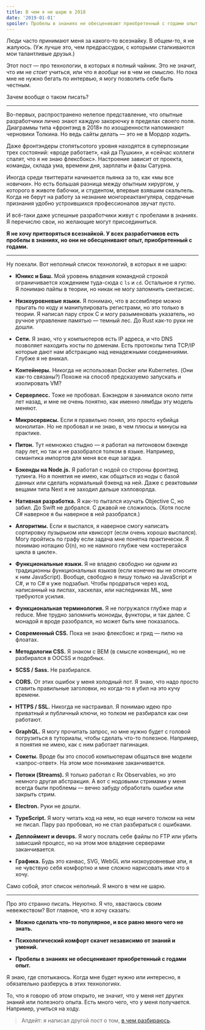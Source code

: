 ```yaml
---
title: В чем я не шарю в 2018
date: '2019-01-01'
spoiler: Пробелы в знаниях не обесценивают приобретенный с годами опыт.
---
```


Люди часто принимают меня за какого-то всезнайку. В общем-то, я не жалуюсь. (Уж лучше это, чем предрассудки, с которыми сталкиваются мои талантливые друзья.)

Этот пост — про технологии, в которых я полный чайник. Это не значит, что им не _стоит_ учиться, или что я _вообще_ ни в чем не смыслю. Но пока мне не нужно бегать по интервью, я могу позволить себе быть честным.

Зачем вообще о таком писать?

---

Во-первых, распространено нелепое представление, что опытные разработчики лично знают каждую закорючку в пределах своего поля. Диаграммы типа «фронтэнд в 2018» по изощренности напоминают черновики Толкина. Но ведь сайты делать — это не в Мордор ходить.

Даже фронтэндеры стопятьсотого уровня находятся в суперпозиции трех состояний: «вроде работает», «ай да Пушкин», и «сейчас коллеги спалят, что я не знаю флексбокс». Настроение зависит от проекта, команды, склада ума, времени дня, зарплаты и фазы Сатурна.

Иногда среди твиттерати начинается пьянка за то, как «мы все новички». Но есть большая разница между опытным хирургом, у которого в животе бабочки, и студентом, впервые взявшим скальпель. Когда не берут на работу за незнание монгореактангуляра, сердечные признания удобно устроившихся профессионалов звучат пусто.

И всё-таки даже успешные разработчики живут с пробелами в знаниях. Я перечислю свои, но желающие могут присоединиться.

**Я не хочу притворяться всезнайкой. У всех разработчиков есть пробелы в знаниях, но они не обесценивают опыт, приобретенный с годами.**

---

Ну поехали. Вот неполный список технологий, в которых я не шарю:

* **Юникс и Баш.** Мой уровень владения командной строкой ограничивается хождением туда-сюда с `ls` и `cd`. Остальное я гуглю. Я понимаю пайпы в теории, но никак не могу запомнить синтаксис.

* **Низкоуровневые языки.** Я понимаю, что в ассемблере можно прыгать по коду и манипулировать регистрами, но это только в теории. Я написал пару строк C и могу разыменовать указатель, но ручное управление памятью — темный лес. До Rust как-то руки не дошли.

* **Сети.** Я знаю, что у компьютеров есть IP адреса, и что DNS позволяет находить хосты по доменам. Есть протоколы типа TCP/IP которые дают нам абстракцию над ненадежными соединениями. Глубже я не вникал.

* **Контейнеры.** Никогда не использовал Docker или Kubernetes. (Они как-то связаны?) Похоже на способ предсказуемо запускать и изолировать VM?

* **Серверлесс.** Тоже не пробовал. Бэкэндом я занимался около пяти лет назад, и мне не очень понятно, как именно лямбды эту модель меняют.

* **Микросервисы.** Если я правильно понял, это просто «убийца монолита». Но не пробовал и не знаю, в чем плюсы и минусы на практике.

* **Питон.** Тут немножко стыдно — я работал на питоновом бэкенде пару лет, но так и не разобрался толком в языке. Например, семантика импортов для меня все еще загадка.

* **Бэкенды на Node.js.** Я работал с нодой со стороны фронтэнд тулинга. Но я понятия не имею, как общаться из ноды с базой данных или сделать нормальный бэкенд на ней. Даже с реактовыми вещами типа Next я не заходил дальше хэлловорлда.

* **Нативная разработка.** Я как-то пытался изучать Objective C, но забил. До Swift не добрался. С джавой не сложилось. (Хотя после C# наверное я бы наверное в ней разобрался.)

* **Алгоритмы.** Если я выспался, я наверное смогу написать сортировку пузырьком или квиксорт (если очень хорошо выспался). Могу пройтись по графу если задача мне понятна практически. Я понимаю нотацию O(n), но не намного глубже чем «остерегайся цикла в цикле».

* **Функциональные языки.** Я не владею свободно ни одним из традиционны функциональных языков (если конечно вы не относите к ним JavaScript). Вообще, свободно я пишу только на JavaScript и C#, и то C# я уже подзабыл. Чтобы продраться через код, написанный на лиспах, хаскелах, или наследниках ML, мне требуются усилия.

* **Функциональная терминология.** Я не погружался глубже map и reduce. Мне трудно запомнить моноиды, функторы, и так далее. С монадой я вроде разобрался, но может быть мне показалось.

* **Современный CSS.** Пока не знаю флексбокс и грид — пилю на флоатах.

* **Методологии CSS.** Я знаком с BEM (в смысле конвенции), но не разбирался в OOCSS и подобных.

* **SCSS / Sass.** Не разбирался.

* **CORS.** От этих ошибок у меня холодный пот. Я знаю, что надо просто ставить правильные заголовки, но когда-то я убил на это кучу времени.

* **HTTPS / SSL.** Никогда не настраивал. Я понимаю идею про приватный и публичный ключи, но толком не разбирался как они работают.

* **GraphQL.** Я могу прочитать запрос, но мне нужно будет с головой погрузиться в туториалы, чтобы сделать что-то полезное. Например, я понятия не имею, как с ним работает пагинация.

* **Сокеты.** Вроде бы это способ компьютерам общаться вне модели «запрос-ответ». На этом мое понимание заканчивается.

* **Потоки (Streams).** Я только работал с Rx Observables, но это немного другая абстракция. А вот с нодовыми стримами у меня всегда были проблемы — вечно забуду обработать ошибки или закрыть стрим.

* **Electron.** Руки не дошли.

* **TypeScript.** Я могу читать код на нем, но еще ничего толком на нем не писал. Пару раз пробовал, но не стал разбираться с ошибками.

* **Деплоймент и devops.** Я могу послать себе файлы по FTP или убить зависший процесс, но на этом мое владение серверами заканчивается.

* **Графика.** Будь это канвас, SVG, WebGL или низкоуровневые апи, я не чувствую себя комфортно и мне сложно нарисовать ими что я хочу.

Само собой, этот список неполный. Я много в чем не шарю.

---

Про это странно писать. Неуютно. Я что, хвастаюсь своим невежеством? Вот главное, что я хочу сказать:

* **Можно сделать что-то популярное, и все равно много чего не знать.**

* **Психологический комфорт скачет независимо от знаний и умений.**

* **Пробелы в знаниях не обесценивают приобретенный с годами опыт.**

Я знаю, где спотыкаюсь. Когда мне будет нужно или интересно, я обязательно разберусь в этих технологиях.

То, что я говорю об этом открыто, не значит, что у меня нет других знаний или полезного опыта. Есть много чего, что у меня получается. Например, учиться на ходу.

>Апдейт: я написал другой пост о том, [в чем разбираюсь](/the-elements-of-ui-engineering/).
